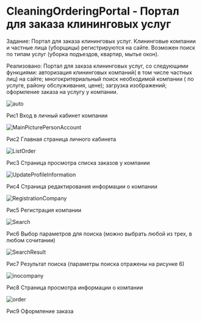 # CleaningOrderingPortal - Портал для заказа клининговых услуг
Задание: Портал для заказа клининговых услуг. Клининговые компании и частные лица (уборщицы) регистрируются на сайте. Возможен поиск по типам услуг (уборка подъездов, квартир, мытье окон).

Реализовано: Портал для заказа клининговых услуг, со следующими функциями: авторизация клининговых компаний( в том числе частных лиц)  на сайте; многокритериальный поиск необходимой компании ( по услуге, району обслуживания, цене); загрузка изображений; оформление заказа на услугу у компании.


![auto](https://github.com/GrossuEvgenia/clining_portal/assets/70910919/4eb673ad-20c4-4b41-89d5-4d3758af2738)


Рис1 Вход в личный кабинет компании

![MainPicturePersonAccount](https://github.com/GrossuEvgenia/clining_portal/assets/70910919/1fb7d340-59b2-4dd4-8106-ae6d30e1f783)


Рис2 Главная страница личного кабинета

![ListOrder](https://github.com/GrossuEvgenia/clining_portal/assets/70910919/fcb5137f-7c12-45a6-89fa-f673d4c8849a)

Рис3 Страница просмотра списка заказов у компании


![UpdateProfileInformation](https://github.com/GrossuEvgenia/clining_portal/assets/70910919/ed369431-8064-44b1-bb89-f48414f437d1)


Рис4 Страница редактирования информации о компании

![RegistrationCompany](https://github.com/GrossuEvgenia/clining_portal/assets/70910919/07707b2e-b376-4f60-8618-619576de1945)

Рис5 Регистрация компании

 
![Search](https://github.com/GrossuEvgenia/clining_portal/assets/70910919/6a076d0d-35b0-4cda-9ce2-564cbb73ce47)

Рис6 Выбор параметров для поиска (можно выбрать любой из трех, в любом сочитании)

![SearchResult](https://github.com/GrossuEvgenia/clining_portal/assets/70910919/9b7b80b0-f5b7-409f-9cb4-5e20b261eda0)
 
Рис7 Результат поиска (параметры поиска отражены на рисунке 6)

![inocompany](https://github.com/GrossuEvgenia/clining_portal/assets/70910919/df40d6e5-f47a-4c8b-8058-e5271f1a2c02)
 
Рис8 Страница просмотра информации о компании

![order](https://github.com/GrossuEvgenia/clining_portal/assets/70910919/f12f73ff-72b0-4fd3-96e3-5f0cf23f415f)
 
Рис9 Оформление заказа 

